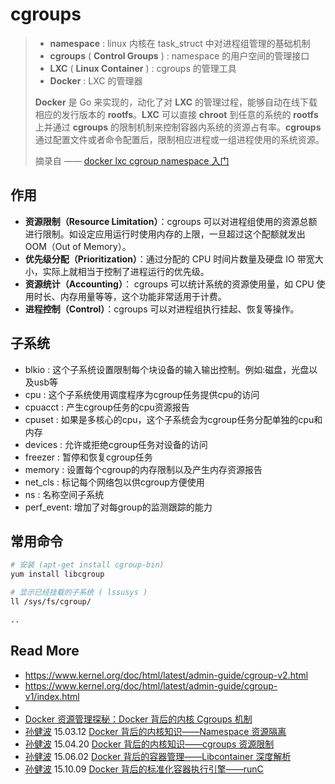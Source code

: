 # cgroups



> - **namespace** : linux 内核在 task_struct 中对进程组管理的基础机制
> - **cgroups** ( **Control Groups** ) : namespace 的用户空间的管理接口
> - **LXC** ( **Linux Container** ) : cgroups 的管理工具
> - **Docker** : LXC 的管理器
>
> 
>
> **Docker** 是 Go 来实现的，动化了对 **LXC** 的管理过程，能够自动在线下载相应的发行版本的 **rootfs**。**LXC** 可以直接 **chroot** 到任意的系统的 **rootfs** 上并通过 **cgroups** 的限制机制来控制容器内系统的资源占有率。**cgroups** 通过配置文件或者命令配置后，限制相应进程或一组进程使用的系统资源。
>
> 摘录自 —— [docker lxc cgroup namespace 入门](https://blog.csdn.net/cnsword/article/details/17053865)



## 作用

- **资源限制（Resource Limitation）**：cgroups 可以对进程组使用的资源总额进行限制。如设定应用运行时使用内存的上限，一旦超过这个配额就发出 OOM（Out of Memory）。
- **优先级分配（Prioritization）**：通过分配的 CPU 时间片数量及硬盘 IO 带宽大小，实际上就相当于控制了进程运行的优先级。
- **资源统计（Accounting）**： cgroups 可以统计系统的资源使用量，如 CPU 使用时长、内存用量等等，这个功能非常适用于计费。
- **进程控制（Control）**：cgroups 可以对进程组执行挂起、恢复等操作。



## 子系统

- blkio  :   这个子系统设置限制每个块设备的输入输出控制。例如:磁盘，光盘以及usb等
- cpu   :   这个子系统使用调度程序为cgroup任务提供cpu的访问
- cpuacct :   产生cgroup任务的cpu资源报告
- cpuset  :   如果是多核心的cpu，这个子系统会为cgroup任务分配单独的cpu和内存
- devices :   允许或拒绝cgroup任务对设备的访问
- freezer :   暂停和恢复cgroup任务
- memory  :   设置每个cgroup的内存限制以及产生内存资源报告
- net_cls :   标记每个网络包以供cgroup方便使用
- ns    :   名称空间子系统
- perf_event:  增加了对每group的监测跟踪的能力



## 常用命令

```bash
# 安装 (apt-get install cgroup-bin)
yum install libcgroup

# 显示已经挂载的子系统 ( lssusys )
ll /sys/fs/cgroup/ 

..
```




## Read More
- https://www.kernel.org/doc/html/latest/admin-guide/cgroup-v2.html
- https://www.kernel.org/doc/html/latest/admin-guide/cgroup-v1/index.html
- 
- [Docker 资源管理探秘：Docker 背后的内核 Cgroups 机制](https://www.infoq.cn/article/docker-resource-management-cgroups)
- [孙健波](https://www.infoq.cn/profile/1279534)  15.03.12 [Docker 背后的内核知识——Namespace 资源隔离](https://www.infoq.cn/article/docker-kernel-knowledge-namespace-resource-isolation)
- [孙健波](https://www.infoq.cn/profile/1279534)  15.04.20 [Docker 背后的内核知识——cgroups 资源限制](https://www.infoq.cn/article/docker-kernel-knowledge-cgroups-resource-isolation)
- [孙健波](https://www.infoq.cn/profile/1279534)  15.06.02 [Docker 背后的容器管理——Libcontainer 深度解析](https://www.infoq.cn/article/docker-container-management-libcontainer-depth-analysis)
- [孙健波](https://www.infoq.cn/profile/1279534)  15.10.09 [Docker 背后的标准化容器执行引擎——runC](https://www.infoq.cn/article/docker-standard-container-execution-engine-runc)

